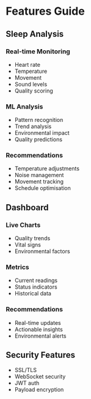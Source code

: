 # Features Guide

## Sleep Analysis

### Real-time Monitoring
- Heart rate
- Temperature
- Movement
- Sound levels
- Quality scoring

### ML Analysis
- Pattern recognition
- Trend analysis
- Environmental impact
- Quality predictions

### Recommendations
- Temperature adjustments
- Noise management
- Movement tracking
- Schedule optimisation

## Dashboard

### Live Charts
- Quality trends
- Vital signs
- Environmental factors

### Metrics
- Current readings 
- Status indicators
- Historical data

### Recommendations
- Real-time updates
- Actionable insights
- Environmental alerts

## Security Features
- SSL/TLS
- WebSocket security
- JWT auth
- Payload encryption
